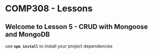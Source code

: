 # COMP308 - Lessons

## Welcome to Lesson 5 - CRUD with Mongoose and MongoDB

use **`npm install`** to install your project dependencies
